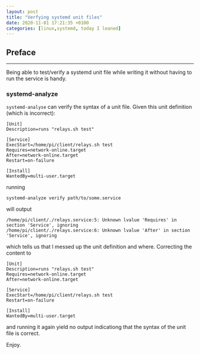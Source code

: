 ```yaml
---
layout: post
title: "Verfying systemd unit files"
date: 2020-11-01 17:21:35 +0100
categories: [linux,systemd, today I leaned]
---
```


## Preface
---
Being able to test/verify a systemd unit file while writing it without having to run the service is handy.

### systemd-analyze
`systemd-analyse` can verify the syntax of a unit file. Given this unit definition (which is incorrect):
```systemd
[Unit]
Description=runs "relays.sh test"

[Service]
ExecStart=/home/pi/client/relays.sh test
Requires=network-online.target
After=network-online.target
Restart=on-failure

[Install]
WantedBy=multi-user.target
```
running
```
systemd-analyze verify path/to/some.service
```
will output
```
/home/pi/client/./relays.service:5: Unknown lvalue 'Requires' in section 'Service', ignoring
/home/pi/client/./relays.service:6: Unknown lvalue 'After' in section 'Service', ignoring
```
which tells us that I messed up the unit definition and where. Correcting the content to
```systemd
[Unit]
Description=runs "relays.sh test"
Requires=network-online.target
After=network-online.target

[Service]
ExecStart=/home/pi/client/relays.sh test
Restart=on-failure

[Install]
WantedBy=multi-user.target
```
and running it again yield no output indicationg that the syntax of the unit file is correct.

Enjoy.
